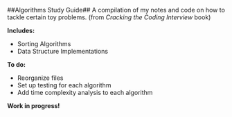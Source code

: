 ##Algorithms Study Guide##
A compilation of my notes and code on how to tackle certain toy problems. (from *Cracking the Coding Interview* book)

**Includes:**

- Sorting Algorithms
- Data Structure Implementations

**To do:**

- Reorganize files
- Set up testing for each algorithm
- Add time complexity analysis to each algorithm


**Work in progress!**